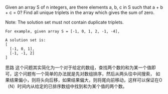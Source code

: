 Given an array S of n integers, are there elements a, b, c in S such that a + b + c = 0? Find all unique triplets in the array which gives the sum of zero.

Note: The solution set must not contain duplicate triplets.

```
For example, given array S = [-1, 0, 1, 2, -1, -4],

A solution set is:
[
  [-1, 0, 1],
  [-1, -1, 2]
]
```

思路
这个问题其实简化为一个对于给定的数组，查找两个数的和为某一个值即可，这个问题有一个简单的办法就是先对数组排序，然后从两头往中间搜索，
如果结果偏小，则将头向后移，如果结果偏大，则将尾向前移动，这样可以保证在O（N）时间内从给定的已排序数组中找到和为某个值的两个数。
